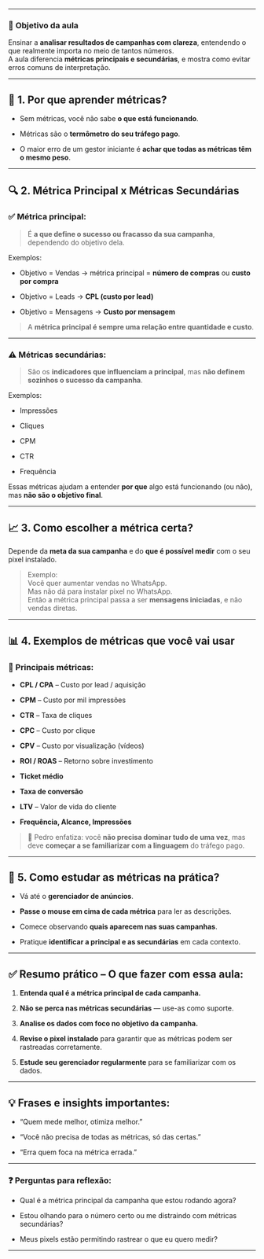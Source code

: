 
---
### 🎯 **Objetivo da aula**

Ensinar a **analisar resultados de campanhas com clareza**, entendendo o que realmente importa no meio de tantos números.  
A aula diferencia **métricas principais e secundárias**, e mostra como evitar erros comuns de interpretação.

---

## 🧠 1. Por que aprender métricas?

- Sem métricas, você não sabe **o que está funcionando**.
    
- Métricas são o **termômetro do seu tráfego pago**.
    
- O maior erro de um gestor iniciante é **achar que todas as métricas têm o mesmo peso**.
    

---

## 🔍 2. Métrica Principal x Métricas Secundárias

### ✅ **Métrica principal**:

> É **a que define o sucesso ou fracasso da sua campanha**, dependendo do objetivo dela.

Exemplos:

- Objetivo = Vendas → métrica principal = **número de compras** ou **custo por compra**
    
- Objetivo = Leads → **CPL (custo por lead)**
    
- Objetivo = Mensagens → **Custo por mensagem**
    

> A **métrica principal é sempre uma relação entre quantidade e custo**.

---

### ⚠️ **Métricas secundárias**:

> São os **indicadores que influenciam a principal**, mas **não definem sozinhos o sucesso da campanha**.

Exemplos:

- Impressões
    
- Cliques
    
- CPM
    
- CTR
    
- Frequência
    

Essas métricas ajudam a entender **por que** algo está funcionando (ou não), mas **não são o objetivo final**.

---

## 📈 3. Como escolher a métrica certa?

Depende da **meta da sua campanha** e do **que é possível medir** com o seu pixel instalado.

> Exemplo:  
> Você quer aumentar vendas no WhatsApp.  
> Mas não dá para instalar pixel no WhatsApp.  
> Então a métrica principal passa a ser **mensagens iniciadas**, e não vendas diretas.

---

## 📊 4. Exemplos de métricas que você vai usar

### 🔸 Principais métricas:

- **CPL / CPA** – Custo por lead / aquisição
    
- **CPM** – Custo por mil impressões
    
- **CTR** – Taxa de cliques
    
- **CPC** – Custo por clique
    
- **CPV** – Custo por visualização (vídeos)
    
- **ROI / ROAS** – Retorno sobre investimento
    
- **Ticket médio**
    
- **Taxa de conversão**
    
- **LTV** – Valor de vida do cliente
    
- **Frequência, Alcance, Impressões**
    

> 📌 Pedro enfatiza: você **não precisa dominar tudo de uma vez**, mas deve **começar a se familiarizar com a linguagem** do tráfego pago.

---

## 🧭 5. Como estudar as métricas na prática?

- Vá até o **gerenciador de anúncios**.
    
- **Passe o mouse em cima de cada métrica** para ler as descrições.
    
- Comece observando **quais aparecem nas suas campanhas**.
    
- Pratique **identificar a principal e as secundárias** em cada contexto.
    

---

## ✅ Resumo prático – O que fazer com essa aula:

1. **Entenda qual é a métrica principal de cada campanha.**
    
2. **Não se perca nas métricas secundárias** — use-as como suporte.
    
3. **Analise os dados com foco no objetivo da campanha.**
    
4. **Revise o pixel instalado** para garantir que as métricas podem ser rastreadas corretamente.
    
5. **Estude seu gerenciador regularmente** para se familiarizar com os dados.
    

---

## 💡 Frases e insights importantes:

- “Quem mede melhor, otimiza melhor.”
    
- “Você não precisa de todas as métricas, só das certas.”
    
- “Erra quem foca na métrica errada.”
    

---

### ❓ Perguntas para reflexão:

- Qual é a métrica principal da campanha que estou rodando agora?
    
- Estou olhando para o número certo ou me distraindo com métricas secundárias?
    
- Meus pixels estão permitindo rastrear o que eu quero medir?
    

---
